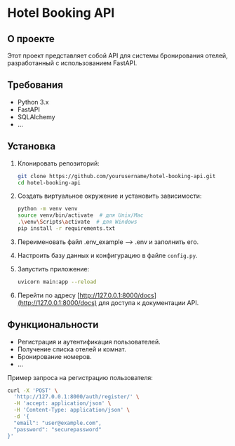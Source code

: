 # Hotel Booking API

## О проекте

Этот проект представляет собой API для системы бронирования отелей, разработанный с использованием FastAPI.

## Требования

- Python 3.x
- FastAPI
- SQLAlchemy
- ...

## Установка

1. Клонировать репозиторий:

    ```bash
    git clone https://github.com/yourusername/hotel-booking-api.git
    cd hotel-booking-api
    ```

2. Создать виртуальное окружение и установить зависимости:

    ```bash
    python -m venv venv
    source venv/bin/activate  # для Unix/Mac
    .\venv\Scripts\activate  # для Windows
    pip install -r requirements.txt
    ```

3. Переименовать файл .env_example --> .env и заполнить его.

3. Настроить базу данных и конфигурацию в файле `config.py`.

4. Запустить приложение:

    ```bash
    uvicorn main:app --reload
    ```

5. Перейти по адресу [http://127.0.0.1:8000/docs](http://127.0.0.1:8000/docs) для доступа к документации API.

## Функциональности

- Регистрация и аутентификация пользователей.
- Получение списка отелей и комнат.
- Бронирование номеров.
- ...

Пример запроса на регистрацию пользователя:

```bash
curl -X 'POST' \
  'http://127.0.0.1:8000/auth/register/' \
  -H 'accept: application/json' \
  -H 'Content-Type: application/json' \
  -d '{
  "email": "user@example.com",
  "password": "securepassword"
}'

